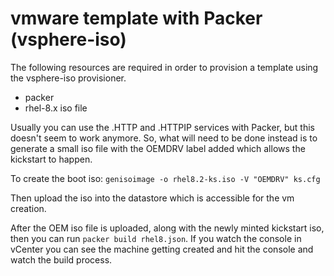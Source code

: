 # vmware template with Packer (vsphere-iso)

The following resources are required in order to provision a template using the vsphere-iso
provisioner.
- packer
- rhel-8.x iso file

Usually you can use the .HTTP and .HTTPIP services with Packer, but this 
doesn't seem to work anymore. So, what will need to be done instead is to 
generate a small iso file with the OEMDRV label added which allows the kickstart to happen.

To create the boot iso:
`genisoimage -o rhel8.2-ks.iso -V "OEMDRV" ks.cfg`

Then upload the iso into the datastore which is accessible for the vm creation.

After the OEM iso file is uploaded, along with the newly minted kickstart iso, then you can 
run `packer build rhel8.json`. If you watch the console in vCenter you can see the machine
getting created and hit the console and watch the build process.
